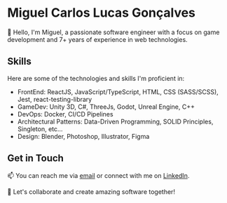 # Miguel Carlos Lucas Gonçalves

👋 Hello, I'm Miguel, a passionate software engineer with a focus on game development and 7+ years of experience in web technologies.

## Skills

Here are some of the technologies and skills I'm proficient in:

- FrontEnd: ReactJS, JavaScript/TypeScript, HTML, CSS (SASS/SCSS), Jest, react-testing-library
- GameDev: Unity 3D, C#, ThreeJs, Godot, Unreal Engine, C++
- DevOps: Docker, CI/CD Pipelines
- Architectural Patterns: Data-Driven Programming, SOLID Principles, Singleton, etc...
- Design: Blender, Photoshop, Illustrator, Figma

## Get in Touch

📫 You can reach me via [email](mailto:MiguelCLG@hotmail.com) or connect with me on [LinkedIn](https://www.linkedin.com/in/miguelclg/).

🤝 Let's collaborate and create amazing software together!

